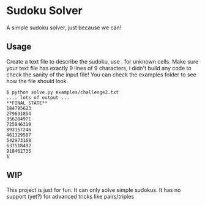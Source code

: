 # Sudoku Solver
A simple sudoku solver, just because we can!

## Usage
Create a text file to describe the sudoku, use . for unknown cells. Make sure your text file has exactly 9 lines of 9 characters, i didn't build any code to check the sanity of the input file! You can check the examples folder to see how the file should look.

    $ python solve.py examples/challenge2.txt
    .... lots of output ...
    **FINAL STATE**
    184795623
    279631854
    356284971
    725846319
    893157246
    461329587
    542973168
    637518492
    918462735
    $

## WIP
This project is just for fun. It can only solve simple sudokus. It has no support (yet?) for advanced tricks like  pairs/triples